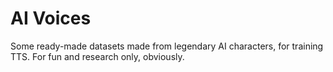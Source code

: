 # AI Voices

Some ready-made datasets made from legendary AI characters, for training TTS. For fun and research only, obviously.
